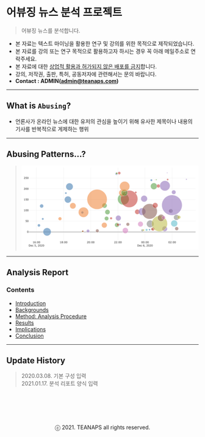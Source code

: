 # 어뷰징 뉴스 분석 프로젝트

> 어뷰징 뉴스를 분석합니다.

- 본 자료는 텍스트 마이닝을 활용한 연구 및 강의를 위한 목적으로 제작되었습니다.
- 본 자료를 강의 또는 연구 목적으로 활용하고자 하시는 경우 꼭 아래 메일주소로 연락주세요.
- 본 자료에 대한 <U>상업적 활용과 허가되지 않은 배포를 금지</U>합니다.
- 강의, 저작권, 출판, 특허, 공동저자에 관련해서는 문의 바랍니다.
- **Contact : ADMIN(admin@teanaps.com)**

---
## What is `Abusing`?

- 언론사가 온라인 뉴스에 대한 유저의 관심을 높이기 위해 유사한 제목이나 내용의 기사를 반복적으로 게제하는 행위

---
## Abusing Patterns...?
> ![abusing_pattern](./data/abusing_pattern.png)

---
## Analysis Report

### Contents
- [Introduction](./document/report-introduction.md#introduction)
- [Backgrounds](./document/report-backgrounds.md#backgrounds)
- [Method: Analysis Procedure](./document/report-method.md#method-analysis-procedure)
- [Results](./document/report-results.md#results)
- [Implications](./document/report-implications.md#implications)
- [Conclusion](./document/report-conclusion.md#conclusion)

---
## Update History
> 2020.03.08. 기본 구성 입력    
> 2021.01.17. 분석 리포트 양식 입력     

<br><br>
---
<center>ⓒ 2021. TEANAPS all rights reserved.</center>
